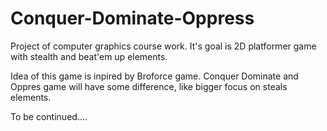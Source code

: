 # Conquer-Dominate-Oppress
Project of computer graphics course work. It's goal is 2D platformer game with stealth and beat'em up elements.

Idea of this game is inpired by Broforce game. Conquer Dominate and Oppres game will have some difference, like bigger focus on steals elements.

To be continued....
